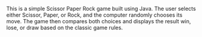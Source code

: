 This is a simple Scissor Paper Rock game built using Java. The user selects either Scissor, Paper, or Rock, and the computer randomly chooses its move. The game then compares both choices and displays the result  win, lose, or draw based on the classic game rules.
